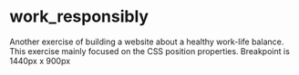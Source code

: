 # work_responsibly

Another exercise of building a website about a healthy work-life balance. This exercise mainly focused on the CSS position properties. Breakpoint is 1440px x 900px
